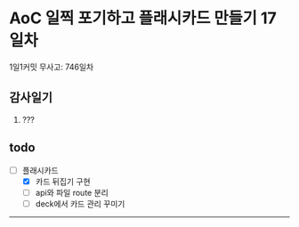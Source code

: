 # AoC 일찍 포기하고 플래시카드 만들기 17일차

1일1커밋 무사고: 746일차

## 감사일기

1. ???

## todo

- [ ] 플래시카드
  - [x] 카드 뒤집기 구현
  - [ ] api와 파일 route 분리
  - [ ] deck에서 카드 관리 꾸미기

---


